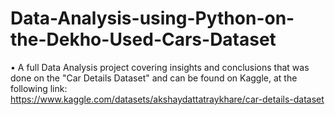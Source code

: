 # Data-Analysis-using-Python-on-the-Dekho-Used-Cars-Dataset

•	A full Data Analysis project covering insights and conclusions that was done on the "Car Details Dataset" and can be found on Kaggle, at the following link:<br>
https://www.kaggle.com/datasets/akshaydattatraykhare/car-details-dataset

